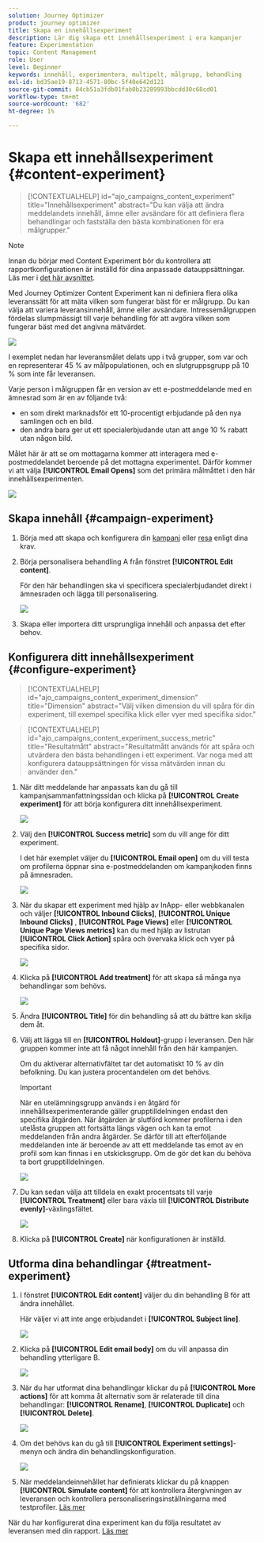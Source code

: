 ```yaml
---
solution: Journey Optimizer
product: journey optimizer
title: Skapa en innehållsexperiment
description: Lär dig skapa ett innehållsexperiment i era kampanjer
feature: Experimentation
topic: Content Management
role: User
level: Beginner
keywords: innehåll, experimentera, multipelt, målgrupp, behandling
exl-id: bd35ae19-8713-4571-80bc-5f40e642d121
source-git-commit: 84cb51a3fdb01fab0b23289993bbcdd30c68cd01
workflow-type: tm+mt
source-wordcount: '682'
ht-degree: 1%

---
```


# Skapa ett innehållsexperiment {#content-experiment}

>[!CONTEXTUALHELP]
>id="ajo_campaigns_content_experiment"
>title="Innehållsexperiment"
>abstract="Du kan välja att ändra meddelandets innehåll, ämne eller avsändare för att definiera flera behandlingar och fastställa den bästa kombinationen för era målgrupper."

>[!NOTE]
>
>Innan du börjar med Content Experiment bör du kontrollera att rapportkonfigurationen är inställd för dina anpassade datauppsättningar. Läs mer i [det här avsnittet](../reports/reporting-configuration.md).

Med Journey Optimizer Content Experiment kan ni definiera flera olika leveranssätt för att mäta vilken som fungerar bäst för er målgrupp. Du kan välja att variera leveransinnehåll, ämne eller avsändare. Intressemålgruppen fördelas slumpmässigt till varje behandling för att avgöra vilken som fungerar bäst med det angivna mätvärdet.

![](../rn/assets/do-not-localize/experiment.gif)

I exemplet nedan har leveransmålet delats upp i två grupper, som var och en representerar 45 % av målpopulationen, och en slutgruppsgrupp på 10 % som inte får leveransen.

Varje person i målgruppen får en version av ett e-postmeddelande med en ämnesrad som är en av följande två:

* en som direkt marknadsför ett 10-procentigt erbjudande på den nya samlingen och en bild.
* den andra bara ger ut ett specialerbjudande utan att ange 10 % rabatt utan någon bild.

Målet här är att se om mottagarna kommer att interagera med e-postmeddelandet beroende på det mottagna experimentet. Därför kommer vi att välja **[!UICONTROL Email Opens]** som det primära målmåttet i den här innehållsexperimenten.

![](assets/content_experiment.png)

## Skapa innehåll {#campaign-experiment}

1. Börja med att skapa och konfigurera din [kampanj](../campaigns/create-campaign.md) eller [resa](../building-journeys/journeys-message.md) enligt dina krav.

1. Börja personalisera behandling A från fönstret **[!UICONTROL Edit content]**.

   För den här behandlingen ska vi specificera specialerbjudandet direkt i ämnesraden och lägga till personalisering.

   ![](assets/content_experiment_5.png)

1. Skapa eller importera ditt ursprungliga innehåll och anpassa det efter behov.

## Konfigurera ditt innehållsexperiment {#configure-experiment}

>[!CONTEXTUALHELP]
>id="ajo_campaigns_content_experiment_dimension"
>title="Dimension"
>abstract="Välj vilken dimension du vill spåra för din experiment, till exempel specifika klick eller vyer med specifika sidor."

>[!CONTEXTUALHELP]
>id="ajo_campaigns_content_experiment_success_metric"
>title="Resultatmått"
>abstract="Resultatmått används för att spåra och utvärdera den bästa behandlingen i ett experiment. Var noga med att konfigurera datauppsättningen för vissa mätvärden innan du använder den."

1. När ditt meddelande har anpassats kan du gå till kampanjsammanfattningssidan och klicka på **[!UICONTROL Create experiment]** för att börja konfigurera ditt innehållsexperiment.

   ![](assets/content_experiment_3.png)

1. Välj den **[!UICONTROL Success metric]** som du vill ange för ditt experiment.

   I det här exemplet väljer du **[!UICONTROL Email open]** om du vill testa om profilerna öppnar sina e-postmeddelanden om kampanjkoden finns på ämnesraden.

   ![](assets/content_experiment_11.png)

1. När du skapar ett experiment med hjälp av InApp- eller webbkanalen och väljer **[!UICONTROL Inbound Clicks]**, **[!UICONTROL Unique Inbound Clicks]** , **[!UICONTROL Page Views]** eller **[!UICONTROL Unique Page Views metrics]** kan du med hjälp av listrutan **[!UICONTROL Click Action]** spåra och övervaka klick och vyer på specifika sidor.

   ![](assets/content_experiment_20.png)

1. Klicka på **[!UICONTROL Add treatment]** för att skapa så många nya behandlingar som behövs.

   ![](assets/content_experiment_8.png)

1. Ändra **[!UICONTROL Title]** för din behandling så att du bättre kan skilja dem åt.

1. Välj att lägga till en **[!UICONTROL Holdout]**-grupp i leveransen. Den här gruppen kommer inte att få något innehåll från den här kampanjen.

   Om du aktiverar alternativfältet tar det automatiskt 10 % av din befolkning. Du kan justera procentandelen om det behövs.

   >[!IMPORTANT]
   >
   >När en utelämningsgrupp används i en åtgärd för innehållsexperimenterande gäller grupptilldelningen endast den specifika åtgärden. När åtgärden är slutförd kommer profilerna i den utelåsta gruppen att fortsätta längs vägen och kan ta emot meddelanden från andra åtgärder. Se därför till att efterföljande meddelanden inte är beroende av att ett meddelande tas emot av en profil som kan finnas i en utskicksgrupp. Om de gör det kan du behöva ta bort grupptilldelningen.

   ![](assets/content_experiment_12.png)

1. Du kan sedan välja att tilldela en exakt procentsats till varje **[!UICONTROL Treatment]** eller bara växla till **[!UICONTROL Distribute evenly]**-växlingsfältet.

   ![](assets/content_experiment_13.png)

1. Klicka på **[!UICONTROL Create]** när konfigurationen är inställd.

## Utforma dina behandlingar {#treatment-experiment}

1. I fönstret **[!UICONTROL Edit content]** väljer du din behandling B för att ändra innehållet.

   Här väljer vi att inte ange erbjudandet i **[!UICONTROL Subject line]**.

   ![](assets/content_experiment_18.png)

1. Klicka på **[!UICONTROL Edit email body]** om du vill anpassa din behandling ytterligare B.

   ![](assets/content_experiment_9.png)

1. När du har utformat dina behandlingar klickar du på **[!UICONTROL More actions]** för att komma åt alternativ som är relaterade till dina behandlingar: **[!UICONTROL Rename]**, **[!UICONTROL Duplicate]** och **[!UICONTROL Delete]**.

   ![](assets/content_experiment_7.png)

1. Om det behövs kan du gå till **[!UICONTROL Experiment settings]**-menyn och ändra din behandlingskonfiguration.

   ![](assets/content_experiment_19.png)

1. När meddelandeinnehållet har definierats klickar du på knappen **[!UICONTROL Simulate content]** för att kontrollera återgivningen av leveransen och kontrollera personaliseringsinställningarna med testprofiler. [Läs mer](../content-management/preview-test.md)

När du har konfigurerat dina experiment kan du följa resultatet av leveransen med din rapport. [Läs mer](../reports/campaign-global-report-cja-experimentation.md)
